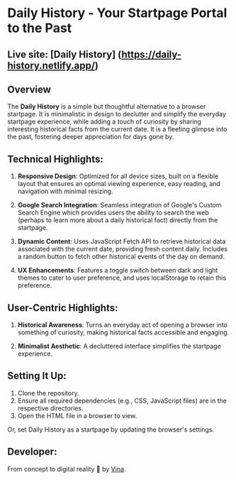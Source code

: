 # Daily History - Your Startpage Portal to the Past

## Live site: [Daily History] (https://daily-history.netlify.app/)

## Overview
The **Daily History** is a simple but thoughtful alternative to a browser startpage. It is minimalistic in design to declutter and simplify the everyday startpage experience, while adding a touch of curiosity by sharing interesting historical facts from the current date. It is a fleeting glimpse into the past, fostering deeper appreciation for days gone by.

## Technical Highlights:
1. **Responsive Design**: Optimized for all device sizes, built on a flexible layout that ensures an optimal viewing experience, easy reading, and navigation with minimal resizing.

2. **Google Search Integration**: Seamless integration of Google's Custom Search Engine which provides users the ability to search the web (perhaps to learn more about a daily historical fact) directly from the startpage.

3. **Dynamic Content**: Uses JavaScript Fetch API to retrieve historical data associated with the current date, providing fresh content daily. Includes a random button to fetch other historical events of the day on demand.

4. **UX Enhancements**: Features a toggle switch between dark and light themes to cater to user preference, and uses localStorage to retain this preference.

## User-Centric Highlights:
1. **Historical Awareness**: Turns an everyday act of opening a browser into something of curiosity, making historical facts accessible and engaging.

2. **Minimalist Aesthetic**: A decluttered interface simplifies the startpage experience.

## Setting It Up:
1. Clone the repository.
2. Ensure all required dependencies (e.g., CSS, JavaScript files) are in the respective directories.
3. Open the HTML file in a browser to view.

Or, set Daily History as a startpage by updating the browser's settings.

## Developer:
From concept to digital reality 🌱 by [Vina](https://www.mariavina.com/).
